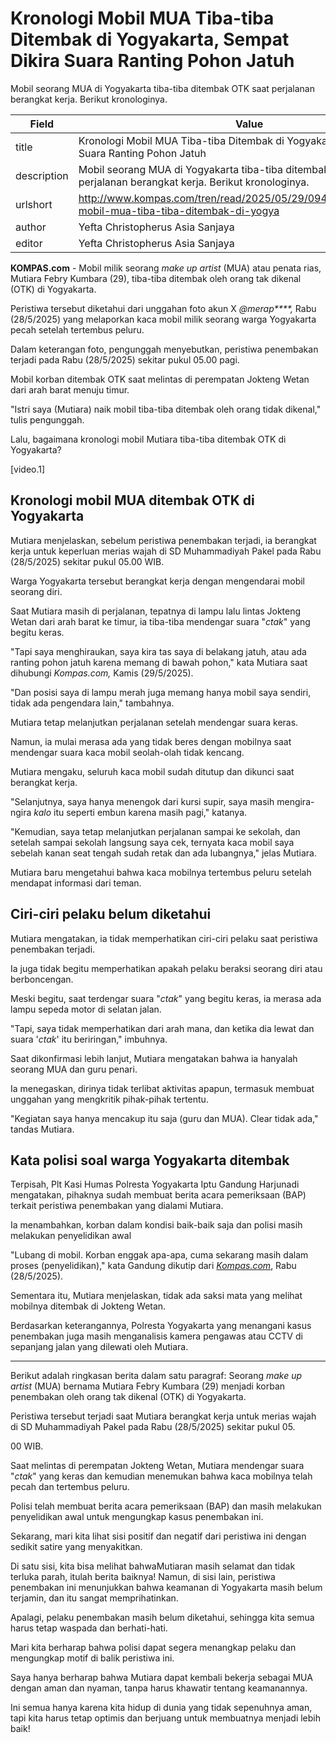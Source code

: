 # Kronologi Mobil MUA Tiba-tiba Ditembak di Yogyakarta, Sempat Dikira Suara Ranting Pohon Jatuh

Mobil seorang MUA di Yogyakarta tiba-tiba ditembak OTK saat perjalanan berangkat kerja. Berikut kronologinya.

| Field       | Value                                                       |
|-------------|-------------------------------------------------------------|
| title       | Kronologi Mobil MUA Tiba-tiba Ditembak di Yogyakarta, Sempat Dikira Suara Ranting Pohon Jatuh |
| description | Mobil seorang MUA di Yogyakarta tiba-tiba ditembak OTK saat perjalanan berangkat kerja. Berikut kronologinya. |
| urlshort    | http://www.kompas.com/tren/read/2025/05/29/094500165/kronologi-mobil-mua-tiba-tiba-ditembak-di-yogya |
| author      | Yefta Christopherus Asia Sanjaya |
| editor      | Yefta Christopherus Asia Sanjaya |

**KOMPAS.com** - Mobil milik seorang *make up artist* (MUA) atau penata rias, Mutiara Febry Kumbara (29), tiba-tiba ditembak oleh orang tak dikenal (OTK) di Yogyakarta.

Peristiwa tersebut diketahui dari unggahan foto akun X *\@merap\*\*\*\*,* Rabu (28/5/2025) yang melaporkan kaca mobil milik seorang warga Yogyakarta pecah setelah tertembus peluru.

Dalam keterangan foto, pengunggah menyebutkan, peristiwa penembakan terjadi pada Rabu (28/5/2025) sekitar pukul 05.00 pagi.

Mobil korban ditembak OTK saat melintas di perempatan Jokteng Wetan dari arah barat menuju timur.

"Istri saya (Mutiara) naik mobil tiba-tiba ditembak oleh orang tidak dikenal," tulis pengunggah.

Lalu, bagaimana kronologi mobil Mutiara tiba-tiba ditembak OTK di Yogyakarta?

\[video.1\]

## Kronologi mobil MUA ditembak OTK di Yogyakarta

Mutiara menjelaskan, sebelum peristiwa penembakan terjadi, ia berangkat kerja untuk keperluan merias wajah di SD Muhammadiyah Pakel pada Rabu (28/5/2025) sekitar pukul 05.00 WIB.

Warga Yogyakarta tersebut berangkat kerja dengan mengendarai mobil seorang diri.

Saat Mutiara masih di perjalanan, tepatnya di lampu lalu lintas Jokteng Wetan dari arah barat ke timur, ia tiba-tiba mendengar suara "*ctak*" yang begitu keras.

"Tapi saya menghiraukan, saya kira tas saya di belakang jatuh, atau ada ranting pohon jatuh karena memang di bawah pohon," kata Mutiara saat dihubungi *Kompas.com,* Kamis (29/5/2025).

"Dan posisi saya di lampu merah juga memang hanya mobil saya sendiri, tidak ada pengendara lain," tambahnya.

Mutiara tetap melanjutkan perjalanan setelah mendengar suara keras.

Namun, ia mulai merasa ada yang tidak beres dengan mobilnya saat mendengar suara kaca mobil seolah-olah tidak kencang.

Mutiara mengaku, seluruh kaca mobil sudah ditutup dan dikunci saat berangkat kerja.

"Selanjutnya, saya hanya menengok dari kursi supir, saya masih mengira-ngira *kalo* itu seperti embun karena masih pagi," katanya.

"Kemudian, saya tetap melanjutkan perjalanan sampai ke sekolah, dan setelah sampai sekolah langsung saya cek, ternyata kaca mobil saya sebelah kanan seat tengah sudah retak dan ada lubangnya," jelas Mutiara.

Mutiara baru mengetahui bahwa kaca mobilnya tertembus peluru setelah mendapat informasi dari teman.

## Ciri-ciri pelaku belum diketahui

Mutiara mengatakan, ia tidak memperhatikan ciri-ciri pelaku saat peristiwa penembakan terjadi.

Ia juga tidak begitu memperhatikan apakah pelaku beraksi seorang diri atau berboncengan.

Meski begitu, saat terdengar suara "*ctak*" yang begitu keras, ia merasa ada lampu sepeda motor di selatan jalan.

"Tapi, saya tidak memperhatikan dari arah mana, dan ketika dia lewat dan suara '*ctak*' itu beriringan," imbuhnya.

Saat dikonfirmasi lebih lanjut, Mutiara mengatakan bahwa ia hanyalah seorang MUA dan guru penari.

Ia menegaskan, dirinya tidak terlibat aktivitas apapun, termasuk membuat unggahan yang mengkritik pihak-pihak tertentu.

"Kegiatan saya hanya mencakup itu saja (guru dan MUA). Clear tidak ada," tandas Mutiara.

## Kata polisi soal warga Yogyakarta ditembak

Terpisah, Plt Kasi Humas Polresta Yogyakarta Iptu Gandung Harjunadi mengatakan, pihaknya sudah membuat berita acara pemeriksaan (BAP) terkait peristiwa penembakan yang dialami Mutiara.

Ia menambahkan, korban dalam kondisi baik-baik saja dan polisi masih melakukan penyelidikan awal

"Lubang di mobil. Korban enggak apa-apa, cuma sekarang masih dalam proses (penyelidikan)," kata Gandung dikutip dari [*Kompas.com*](https://yogyakarta.kompas.com/read/2025/05/28/165416378/mobil-mua-perempuan-ditembak-otk-di-yogyakarta-polisi-selidiki), Rabu (28/5/2025).

Sementara itu, Mutiara menjelaskan, tidak ada saksi mata yang melihat mobilnya ditembak di Jokteng Wetan.

Berdasarkan keterangannya, Polresta Yogyakarta yang menangani kasus penembakan juga masih menganalisis kamera pengawas atau CCTV di sepanjang jalan yang dilewati oleh Mutiara.

---
Berikut adalah ringkasan berita dalam satu paragraf: Seorang *make up artist* (MUA) bernama Mutiara Febry Kumbara (29) menjadi korban penembakan oleh orang tak dikenal (OTK) di Yogyakarta.

 Peristiwa tersebut terjadi saat Mutiara berangkat kerja untuk merias wajah di SD Muhammadiyah Pakel pada Rabu (28/5/2025) sekitar pukul 05.

00 WIB.

 Saat melintas di perempatan Jokteng Wetan, Mutiara mendengar suara "*ctak*" yang keras dan kemudian menemukan bahwa kaca mobilnya telah pecah dan tertembus peluru.

 Polisi telah membuat berita acara pemeriksaan (BAP) dan masih melakukan penyelidikan awal untuk mengungkap kasus penembakan ini.



Sekarang, mari kita lihat sisi positif dan negatif dari peristiwa ini dengan sedikit satire yang menyakitkan.

 Di satu sisi, kita bisa melihat bahwaMutiaran masih selamat dan tidak terluka parah, itulah berita baiknya! Namun, di sisi lain, peristiwa penembakan ini menunjukkan bahwa keamanan di Yogyakarta masih belum terjamin, dan itu sangat memprihatinkan.

 Apalagi, pelaku penembakan masih belum diketahui, sehingga kita semua harus tetap waspada dan berhati-hati.

 Mari kita berharap bahwa polisi dapat segera menangkap pelaku dan mengungkap motif di balik peristiwa ini.

 Saya hanya berharap bahwa Mutiara dapat kembali bekerja sebagai MUA dengan aman dan nyaman, tanpa harus khawatir tentang keamanannya.

 Ini semua hanya karena kita hidup di dunia yang tidak sepenuhnya aman, tapi kita harus tetap optimis dan berjuang untuk membuatnya menjadi lebih baik!

